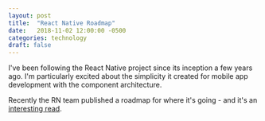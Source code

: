 ```yaml
---
layout: post
title:  "React Native Roadmap"
date:   2018-11-02 12:00:00 -0500
categories: technology
draft: false
---
```


I've been following the React Native project since its inception a few years ago. I'm particularly excited about the simplicity it created for mobile app development with the component architecture.  

Recently the RN team published a roadmap for where it's going - and it's an [interesting read](http://facebook.github.io/react-native/blog/2018/11/01/oss-roadmap). 

